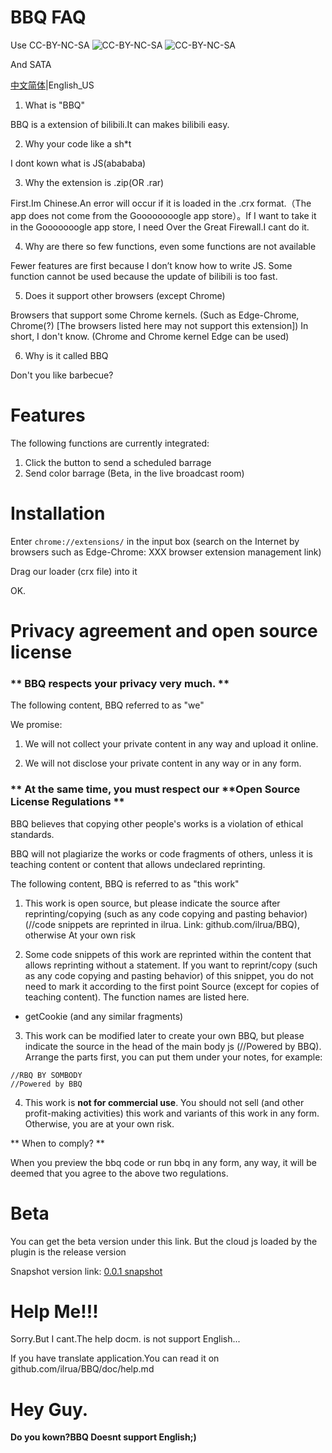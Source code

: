 # BBQ FAQ
Use CC-BY-NC-SA
![CC-BY-NC-SA](https://ftp.bmp.ovh/imgs/2021/02/df22baa994decdf5.png)
![CC-BY-NC-SA](https://ftp.bmp.ovh/imgs/2021/02/b71d5f70bd1f17a4.png)

And SATA

[中文简体](https://github.com/ilrua/BBQ/blob/main/README.md)|English_US

1. What is "BBQ"

BBQ is a extension of bilibili.It can makes bilibili easy.

2. Why your code like a sh*t

I dont kown what is JS(abababa)

3. Why the extension is .zip(OR .rar)

First.Im Chinese.An error will occur if it is loaded in the .crx format.（The app does not come from the Goooooooogle app store）。If I want to take it in the Gooooooogle app store, I need Over the Great Firewall.I cant do it.

4. Why are there so few functions, even some functions are not available

Fewer features are first because I don’t know how to write JS. Some function cannot be used because the update of bilibili is too fast.

5. Does it support other browsers (except Chrome)

Browsers that support some Chrome kernels. (Such as Edge-Chrome, Chrome(?) [The browsers listed here may not support this extension]) In short, I don't know.
(Chrome and Chrome kernel Edge can be used)

6. Why is it called BBQ

Don't you like barbecue?
# Features
The following functions are currently integrated:
1. Click the button to send a scheduled barrage
2. Send color barrage (Beta, in the live broadcast room)

# Installation

Enter `chrome://extensions/` in the input box (search on the Internet by browsers such as Edge-Chrome: XXX browser extension management link)

Drag our loader (crx file) into it

OK.

# Privacy agreement and open source license

### ** BBQ respects your privacy very much. **

The following content, BBQ referred to as "we"

We promise:

1. We will not collect your private content in any way and upload it online.

2. We will not disclose your private content in any way or in any form.

### ** At the same time, you must respect our **Open Source License Regulations **

BBQ believes that copying other people's works is a violation of ethical standards.

BBQ will not plagiarize the works or code fragments of others, unless it is teaching content or content that allows undeclared reprinting.

The following content, BBQ is referred to as "this work"

1. This work is open source, but please indicate the source after reprinting/copying (such as any code copying and pasting behavior) (//code snippets are reprinted in ilrua. Link: github.com/ilrua/BBQ), otherwise At your own risk

2. Some code snippets of this work are reprinted within the content that allows reprinting without a statement. If you want to reprint/copy (such as any code copying and pasting behavior) of this snippet, you do not need to mark it according to the first point Source (except for copies of teaching content). The function names are listed here.

* getCookie (and any similar fragments)

3. This work can be modified later to create your own BBQ, but please indicate the source in the head of the main body js (//Powered by BBQ). Arrange the parts first, you can put them under your notes, for example:

```
//RBQ BY SOMBODY
//Powered by BBQ
```

4. This work is **not for commercial use**. You should not sell (and other profit-making activities) this work and variants of this work in any form. Otherwise, you are at your own risk.

** When to comply? **

When you preview the bbq code or run bbq in any form, any way, it will be deemed that you agree to the above two regulations.

# Beta
You can get the beta version under this link. But the cloud js loaded by the plugin is the release version

Snapshot version link: [0.0.1 snapshot](https://github.com/ilrua/BBQ/blob/main/flashpic/bbq0.0.1.crx)

# Help Me!!!

Sorry.But I cant.The help docm. is not support English...

If you have translate application.You can read it on github.com/ilrua/BBQ/doc/help.md

# Hey Guy.

**Do you kown?BBQ Doesnt support English;)**
